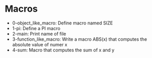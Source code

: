 # Macros
- 0-object_like_macro: Define macro named SIZE
- 1-pi: Define a PI macro
- 2-main: Print name of file
- 3-function_like_macro: Write a macro ABS(x) that computes the absolute value of numer x
- 4-sum: Macro that computes the sum of x and y
